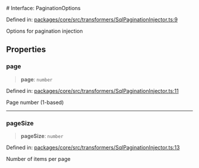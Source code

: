 <div v-pre>
# Interface: PaginationOptions

Defined in: [packages/core/src/transformers/SqlPaginationInjector.ts:9](https://github.com/mk3008/rawsql-ts/blob/3b53f17d700cf976ce5c49b674a04b41eeb14c40/packages/core/src/transformers/SqlPaginationInjector.ts#L9)

Options for pagination injection

## Properties

### page

> **page**: `number`

Defined in: [packages/core/src/transformers/SqlPaginationInjector.ts:11](https://github.com/mk3008/rawsql-ts/blob/3b53f17d700cf976ce5c49b674a04b41eeb14c40/packages/core/src/transformers/SqlPaginationInjector.ts#L11)

Page number (1-based)

***

### pageSize

> **pageSize**: `number`

Defined in: [packages/core/src/transformers/SqlPaginationInjector.ts:13](https://github.com/mk3008/rawsql-ts/blob/3b53f17d700cf976ce5c49b674a04b41eeb14c40/packages/core/src/transformers/SqlPaginationInjector.ts#L13)

Number of items per page
</div>
